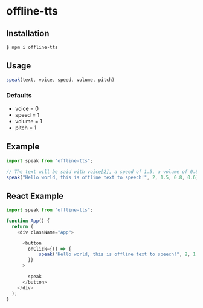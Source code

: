 # offline-tts

## Installation
```
$ npm i offline-tts
```

## Usage
```js
speak(text, voice, speed, volume, pitch)

```
### Defaults
- voice = 0
- speed = 1
- volume = 1
- pitch = 1

## Example
```js
import speak from "offline-tts";

// The text will be said with voice[2], a speed of 1.5, a volume of 0.8 and a pitch of 0.6
speak("Hello world, this is offline text to speech!", 2, 1.5, 0.8, 0.6);

```

## React Example
```js
import speak from "offline-tts";

function App() {
  return (
    <div className="App">

      <button
        onClick={() => {
			speak("Hello world, this is offline text to speech!", 2, 1.5, 0.8, 0.6);
        }}
      >

        speak
      </button>
    </div>
  );
}
```